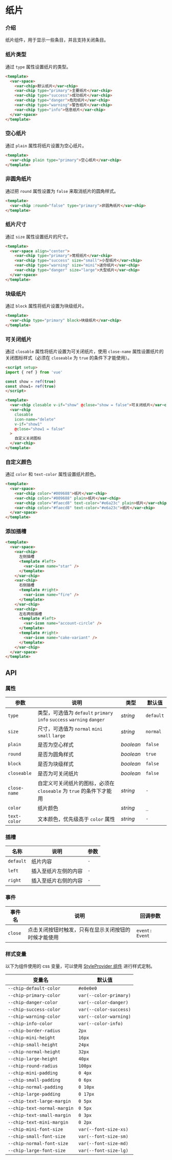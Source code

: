 # 纸片

### 介绍

纸片组件，用于显示一些条目，并且支持关闭条目。

### 纸片类型

通过 `type` 属性设置纸片的类型。

```html
<template>
  <var-space>
    <var-chip>默认纸片</var-chip>
    <var-chip type="primary">主要纸片</var-chip>
    <var-chip type="success">成功纸片</var-chip>
    <var-chip type="danger">危险纸片</var-chip>
    <var-chip type="warning">警告纸片</var-chip>
    <var-chip type="info">信息纸片</var-chip>
  </var-space>
</template>
```

### 空心纸片

通过 `plain` 属性将纸片设置为空心纸片。

```html
<template>
  <var-chip plain type="primary">空心纸片</var-chip>
</template>
```

### 非圆角纸片

通过把 `round` 属性设置为 `false` 来取消纸片的圆角样式。

```html
<template>
  <var-chip :round="false" type="primary">非圆角纸片</var-chip>
</template>
```

### 纸片尺寸

通过 `size` 属性设置纸片的尺寸。

```html
<template>
  <var-space align="center">
    <var-chip type="primary">常规纸片</var-chip>
    <var-chip type="success" size="small">小型纸片</var-chip>
    <var-chip type="warning" size="mini">迷你纸片</var-chip>
    <var-chip type="danger" size="large">大型纸片</var-chip>
  </var-space>
</template>
```

### 块级纸片

通过 `block` 属性将纸片设置为块级纸片。

```html
<template>
  <var-chip type="primary" block>块级纸片</var-chip>
</template>
```

### 可关闭纸片

通过 `closable` 属性将纸片设置为可关闭纸片，使用 `close-name` 属性设置纸片的关闭图标样式（必须在 `closeable` 为 `true` 的条件下才能使用）。

```html
<script setup>
import { ref } from 'vue'

const show = ref(true)
const show1= ref(true)
</script>

<template>
  <var-chip closable v-if="show" @close="show = false">可关闭纸片</var-chip>
  <var-chip
    closable
    icon-name="delete"
    v-if="show1"
    @close="show1 = false"
  >
    自定义关闭图标
  </var-chip>
</template>
```

### 自定义颜色

通过 `color` 和 `text-color` 属性设置纸片颜色。

```html
<template>
  <var-space>
    <var-chip color="#009688">纸片</var-chip>
    <var-chip color="#009688" plain>纸片</var-chip>
    <var-chip color="#faecd8" text-color="#e6a23c" plain>纸片</var-chip>
    <var-chip color="#faecd8" text-color="#e6a23c">纸片</var-chip>
  </var-space>
</template>
```

### 添加插槽

```html
<template>
  <var-space>
    <var-chip>
      左侧插槽
      <template #left>
        <var-icon name="star" />
      </template>
    </var-chip>
    <var-chip>
      右侧插槽
      <template #right>
        <var-icon name="fire" />
      </template>
    </var-chip>
    <var-chip>
      左右两侧插槽
      <template #left>
        <var-icon name="account-circle" />
      </template>
      <template #right>
        <var-icon name="cake-variant" />
      </template>
    </var-chip>
  </var-space>
</template>
```

## API

### 属性

| 参数 | 说明 | 类型 | 默认值 |
| ---- | ---- | ---- | ---- |
| `type` | 类型，可选值为 `default` `primary` `info` `success` `warning` `danger` | _string_ | `default` |
| `size` | 尺寸，可选值为 `normal` `mini` `small` `large` | _string_ | `normal` |
| `plain` | 是否为空心样式 | _boolean_ | `false` |
| `round` | 是否为圆角样式 | _boolean_ | `true` |
| `block` | 是否为块级样式 | _boolean_ | `false` |
| `closeable` | 是否为可关闭纸片 | _boolean_ | `false` |
| `close-name` | 自定义可关闭纸片的图标，必须在 `closeable` 为 `true` 的条件下才能用 | _string_ | `-` |
| `color` | 纸片颜色 | _string_ | `_` |
| `text-color` | 文本颜色，优先级高于 `color` 属性 | _string_ | `-` |

### 插槽

| 名称 | 说明 | 参数 |
| ---- | ---- | ----|
| `default` | 纸片内容 | `-` |
| `left` | 插入至纸片左侧的内容 | `-` |
| `right` | 插入至纸片右侧的内容 | `-` |

### 事件

| 事件名 | 说明 | 回调参数 |
| ---- | ---- | ---- |
| `close` | 点击关闭按钮时触发，只有在显示关闭按钮的时候才能使用 | `event: Event`  |

### 样式变量
以下为组件使用的 css 变量，可以使用 [StyleProvider 组件](#/zh-CN/style-provider) 进行样式定制。

| 变量名                         | 默认值 |
|-----------------------------| --- |
| `--chip-default-color`      | `#e0e0e0` |
| `--chip-primary-color`      | `var(--color-primary)` |
| `--chip-danger-color`       |  `var(--color-danger)` |
| `--chip-success-color`      | `var(--color-success)` |
| `--chip-warning-color`      |  `var(--color-warning)` |
| `--chip-info-color`         | `var(--color-info)`|
| `--chip-border-radius`      | `2px` |
| `--chip-mini-height`        | `16px` |
| `--chip-small-height`       | `24px` |
| `--chip-normal-height`      | `32px` |
| `--chip-large-height`       | `40px` |
| `--chip-round-radius`       | `100px` |
| `--chip-mini-padding`       | `0 4px` |
| `--chip-small-padding`      | `0 6px` |
| `--chip-normal-padding`     | `0 10px` |
| `--chip-large-padding`      | `0 17px` |
| `--chip-text-large-margin`  | `0 5px` |
| `--chip-text-normal-margin` | `0 5px` |
| `--chip-text-small-margin`  | `0 3px` |
| `--chip-text-mini-margin`   | `0 2px` |
| `--chip-mini-font-size`     | `var(--font-size-xs)` |
| `--chip-small-font-size`    | `var(--font-size-sm)` |
| `--chip-normal-font-size`   | `var(--font-size-md)` |
| `--chip-large-font-size`    | `var(--font-size-lg)` |
